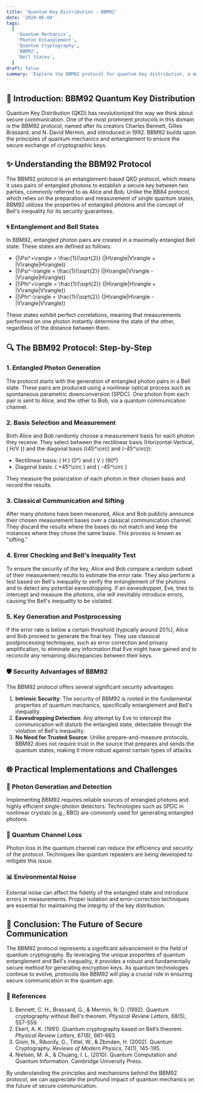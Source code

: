 ```yaml
---
title: 'Quantum Key Distribution - BBM92'
date: '2024-06-04'
tags:
  [
    'Quantum Mechanics',
    'Photon Entanglement',
    'Quantum Cryptography',
    'BBM92',
    'Bell States',
  ]
draft: false
summary: 'Explore the BBM92 protocol for quantum key distribution, a method leveraging the power of entangled photons and quantum mechanics to establish secure communication.'
---
```


## 🌌 Introduction: BBM92 Quantum Key Distribution

Quantum Key Distribution (QKD) has revolutionized the way we think about secure communication. One of the most prominent protocols in this domain is the BBM92 protocol, named after its creators Charles Bennett, Gilles Brassard, and N. David Mermin, and introduced in 1992. BBM92 builds upon the principles of quantum mechanics and entanglement to ensure the secure exchange of cryptographic keys.

## ✨ Understanding the BBM92 Protocol

The BBM92 protocol is an entanglement-based QKD protocol, which means it uses pairs of entangled photons to establish a secure key between two parties, commonly referred to as Alice and Bob. Unlike the BB84 protocol, which relies on the preparation and measurement of single quantum states, BBM92 utilizes the properties of entangled photons and the concept of Bell's inequality for its security guarantees.

### 🌀 Entanglement and Bell States

In BBM92, entangled photon pairs are created in a maximally entangled Bell state. These states are defined as follows:

- \(|\Psi^+\rangle = \frac{1}{\sqrt{2}} (|H\rangle|V\rangle + |V\rangle|H\rangle)\)
- \(|\Psi^-\rangle = \frac{1}{\sqrt{2}} (|H\rangle|V\rangle - |V\rangle|H\rangle)\)
- \(|\Phi^+\rangle = \frac{1}{\sqrt{2}} (|H\rangle|H\rangle + |V\rangle|V\rangle)\)
- \(|\Phi^-\rangle = \frac{1}{\sqrt{2}} (|H\rangle|H\rangle - |V\rangle|V\rangle)\)

These states exhibit perfect correlations, meaning that measurements performed on one photon instantly determine the state of the other, regardless of the distance between them.

## 🔍 The BBM92 Protocol: Step-by-Step

### 1. Entangled Photon Generation

The protocol starts with the generation of entangled photon pairs in a Bell state. These pairs are produced using a nonlinear optical process such as spontaneous parametric downconversion (SPDC). One photon from each pair is sent to Alice, and the other to Bob, via a quantum communication channel.

### 2. Basis Selection and Measurement

Both Alice and Bob randomly choose a measurement basis for each photon they receive. They select between the rectilinear basis (Horizontal-Vertical, \( H/V \)) and the diagonal basis (\(45^\circ\) and \(-45^\circ\)):

- Rectilinear basis: \( H \) (0°) and \( V \) (90°)
- Diagonal basis: \( +45^\circ \) and \( -45^\circ \)

They measure the polarization of each photon in their chosen basis and record the results.

### 3. Classical Communication and Sifting

After many photons have been measured, Alice and Bob publicly announce their chosen measurement bases over a classical communication channel. They discard the results where the bases do not match and keep the instances where they chose the same basis. This process is known as "sifting."

### 4. Error Checking and Bell's Inequality Test

To ensure the security of the key, Alice and Bob compare a random subset of their measurement results to estimate the error rate. They also perform a test based on Bell's inequality to verify the entanglement of the photons and to detect any potential eavesdropping. If an eavesdropper, Eve, tries to intercept and measure the photons, she will inevitably introduce errors, causing the Bell's inequality to be violated.

### 5. Key Generation and Postprocessing

If the error rate is below a certain threshold (typically around 20%), Alice and Bob proceed to generate the final key. They use classical postprocessing techniques, such as error correction and privacy amplification, to eliminate any information that Eve might have gained and to reconcile any remaining discrepancies between their keys.

### 🛡️ Security Advantages of BBM92

The BBM92 protocol offers several significant security advantages:

1. **Intrinsic Security**: The security of BBM92 is rooted in the fundamental properties of quantum mechanics, specifically entanglement and Bell's inequality.
2. **Eavesdropping Detection**: Any attempt by Eve to intercept the communication will disturb the entangled state, detectable through the violation of Bell's inequality.
3. **No Need for Trusted Source**: Unlike prepare-and-measure protocols, BBM92 does not require trust in the source that prepares and sends the quantum states, making it more robust against certain types of attacks.

## 🌐 Practical Implementations and Challenges

### 🔬 Photon Generation and Detection

Implementing BBM92 requires reliable sources of entangled photons and highly efficient single-photon detectors. Technologies such as SPDC in nonlinear crystals (e.g., BBO) are commonly used for generating entangled photons.

### 🌌 Quantum Channel Loss

Photon loss in the quantum channel can reduce the efficiency and security of the protocol. Techniques like quantum repeaters are being developed to mitigate this issue.

### 📊 Environmental Noise

External noise can affect the fidelity of the entangled state and introduce errors in measurements. Proper isolation and error-correction techniques are essential for maintaining the integrity of the key distribution.

## 🔮 Conclusion: The Future of Secure Communication

The BBM92 protocol represents a significant advancement in the field of quantum cryptography. By leveraging the unique properties of quantum entanglement and Bell's inequality, it provides a robust and fundamentally secure method for generating encryption keys. As quantum technologies continue to evolve, protocols like BBM92 will play a crucial role in ensuring secure communication in the quantum age.

### 📜 References

1. Bennett, C. H., Brassard, G., & Mermin, N. D. (1992). Quantum cryptography without Bell's theorem. *Physical Review Letters*, 68(5), 557-559.
2. Ekert, A. K. (1991). Quantum cryptography based on Bell’s theorem. *Physical Review Letters*, 67(6), 661-663.
3. Gisin, N., Ribordy, G., Tittel, W., & Zbinden, H. (2002). Quantum Cryptography. *Reviews of Modern Physics*, 74(1), 145-195.
4. Nielsen, M. A., & Chuang, I. L. (2010). Quantum Computation and Quantum Information. Cambridge University Press.

By understanding the principles and mechanisms behind the BBM92 protocol, we can appreciate the profound impact of quantum mechanics on the future of secure communication.